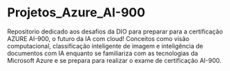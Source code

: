 # Projetos_Azure_AI-900

Repositorio dedicado aos desafios da DIO para preparar para a certificação AZURE AI-900, o futuro da IA com cloud!
Conceitos como visão computacional, classificação inteligente de imagem e inteligência de documentos com IA enquanto se familiariza com as tecnologias da Microsoft Azure e se prepara para realizar o exame de certificação AI-900.
